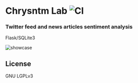 # Chrysntm Lab  ![CI](https://img.shields.io/badge/build-passing-brightgreen.svg)

### Twitter feed and news articles sentiment analysis

Flask/SQLite3

![showcase](https://i.imgur.com/Tmjbrbq.jpg)

## License

GNU LGPLv3
